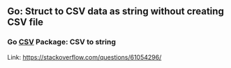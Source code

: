 ## Go: Struct to CSV data as string without creating CSV file

### Go [CSV](https://golang.org/pkg/encoding/csv/) Package: CSV to string

Link: https://stackoverflow.com/questions/61054296/
